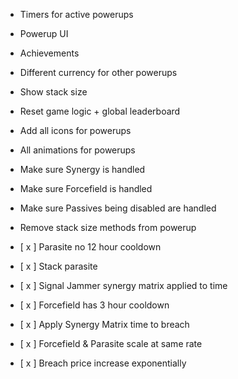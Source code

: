 - Timers for active powerups
- Powerup UI
- Achievements
- Different currency for other powerups
- Show stack size
- Reset game logic + global leaderboard
- Add all icons for powerups
- All animations for powerups
- Make sure Synergy is handled
- Make sure Forcefield is handled
- Make sure Passives being disabled are handled
- Remove stack size methods from powerup

- [ x ] Parasite no 12 hour cooldown
- [ x ] Stack parasite
- [ x ] Signal Jammer synergy matrix applied to time
- [ x ] Forcefield has 3 hour cooldown 
- [ x ] Apply Synergy Matrix time to breach 
- [ x ] Forcefield & Parasite scale at same rate
- [ x ] Breach price increase exponentially
